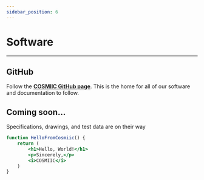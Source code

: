 ```yaml
---
sidebar_position: 6
---
```


# Software

---

## GitHub

Follow the **[COSMIIC GitHub page](https://github.com/COSMIIC-Inc)**. This is the home for all of our software and documentation to follow.

## Coming soon...

Specifications, drawings, and test data are on their way

```jsx title="/docs/cosmiic.js"
function HelloFromCosmiic() {
    return (
        <h1>Hello, World!</h1>
        <p>Sincerely,</p>
        <i>COSMIIC</i>
    )
}
```